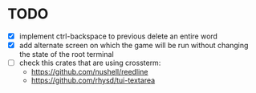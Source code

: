 

# TODO

- [x] implement ctrl-backspace to previous delete an entire word
- [x] add alternate screen on which the game will be run without changing the state of the root terminal
- [ ] check this crates that are using crossterm:
    - https://github.com/nushell/reedline
    - https://github.com/rhysd/tui-textarea

